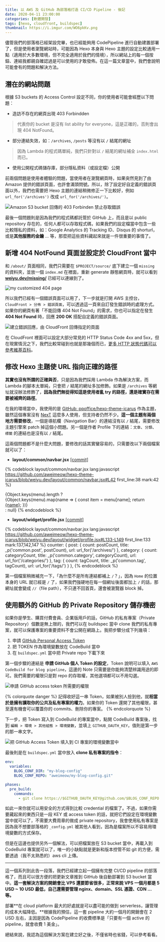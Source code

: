 ```yaml
---
title: 以 AWS 及 GitHub 為部落格打造 CI/CD Pipeline - 後記
date: 2020-04-11 23:00:00
categories: [軟體開發]
tags: [hexo, cloudfront, buildspec]
thumbnail: https://i.imgur.com/WO6pkKv.png
---
```


儘管我們的部落格已經架設完畢，也已經能夠用 CodePipeline 進行自動建置部署了，但是使用者瀏覽網站時，可能因為 Hexo 本身與 Hexo 主題的設定比較通用一點（適用於大多數環境，但不完全適用於我們的情境），所以網站上的每一個按鈕、連結我都親自確認過是可以使用的才敢發佈。在這一篇文章當中，我們會說明可能會有的問題和解決方法。

<!--more-->

## 潛在的網站問題

根據 S3 buckets 的 Access Control 設定不同，你的使用者可能會經歷以下問題：
* 造訪不存在的網頁出現 403 Forbindden
> 代表你的 bucket 是沒有 list ability for everyone，這是正確的，否則會出現 404 NotFound。
* 部分連結失效，如：`/archives`, `/posts` 等沒有以 `/` 結尾的網址
> 因為 Lambda 的程式碼單純，我們只針對以 `/` 結尾的網址補全 `index.html` 而已。
* 使用公開程式碼儲存庫，部分隱私資料（或設定檔）公開

前兩個問題是使用者體驗的問題，當使用者在瀏覽網頁時，如果突然見到了由 Amazon 提供的錯誤頁面，也許會滿頭問號。所以，除了設定好自定義的錯誤頁面以外，我們也需要把 Hexo 主題的連結稍微修正一下比較好，例如 `url_for('/archives')` 改成 `url_for('/archives/')`。

![Amazon S3 bucket 回傳的 403 Forbinden 禁止存取錯誤](https://i.imgur.com/MEeiqS1.png)

最後一個問題則是因為我們的程式碼都託管於 GitHub 上，而且是以 public repository 存在的，任何人都可以存取程式碼，如果我們的設定檔當中包含一些比較隱私的資料，如：Google Analytics 的 Tracking ID、Disqus 的 shorturl，或是**其他服務的金鑰** ... 等，那麼把這些資料藏起來就是一件很重要的事情了。

## 新增 404 NotFound 頁面並設定於 CloudFront 當中

和 `/about/` 頁面相同，我們只需要在 `$PROJECT/source/` 底下建立一個 `missing` 的資料夾，並放一個 `index.md` 在裡面，重新 generate 靜態網頁時，就可以看到 **[weiyu.dev/missing/](/missing/)** 已經可以連線到了。

![my customized 404 page](https://i.imgur.com/ahQ7IRG.png)

所以我們已經有一個錯誤頁面可以用了，下一步就是打開 AWS 主控台，`CloudFront > 分佈 > 錯誤頁面`，可以透過這一頁來自訂發生錯誤時的處理方式。如果你的網頁有著「不能回傳 404 Not Found」的需求，你也可以指定在發生 **404 Not Found** 時，回應 **200 OK** 搭配自定義的錯誤頁面。

![建立錯誤回應，由 CloudFront 回傳指定的頁面](https://i.imgur.com/t1D7h6s.png)

在 CloudFront 裡面可以設定大部分常見的 HTTP Status Code 4xx and 5xx，但在現實情況之下，我們比較常碰到也就是那幾個而已，[更多 HTTP 狀態代碼可以參考維基百科](https://zh.wikipedia.org/zh-tw/HTTP状态码#4xx客户端错误)。

## 修改 Hexo 主題使 URL 指向正確的路徑

**其實也沒有所謂的正確與否**，只是因為我們採用 Lambda 作為解決方案，而 Lambda 的腳本太單純，只會把 `/` 結尾的網址多加修飾。如果是 `/archives` 等網址就沒辦法修飾了，**因為我們無從得知這是使用者亂 try 的路徑，還是確實存在需要被補齊的路徑**。

在我的環境當中，我使用的是 [GitHub: ppoffice/hexo-theme-icarus](https://github.com/ppoffice/hexo-theme-icarus/) 作為主題，雖然這個專案沒有 [NexT](https://github.com/theme-next/hexo-theme-next) 這麼多人使用，但支持者仍然不少。**這一個主題有兩個地方需要修改**，一個是導航欄（Navigation Bar）的連結沒有以 `/` 結尾，需要修改主題引擎來 patch 掉這個小問題。另一個是作者 Profile 下的連結：`文章`、`分類`、`標籤` 的連結也是沒有以 `/` 結尾。

這兩個問題都不是什麼大問題，要修改的話其實蠻容易的，只需要改以下兩個檔案就可以了：

* **layout/common/navbar.jsx** [[commit]](https://github.com/aweimeow/hexo-theme-icarus/commit/a93ff7338ae6aa41710b086b08a72f4bfd6b43e3)

{% codeblock layout/common/navbar.jsx lang:javascript https://github.com/aweimeow/hexo-theme-icarus/blob/weiyu.dev/layout/common/navbar.jsx#L42 first_line:38 mark:42 %}
<div class="navbar-menu">
    {Object.keys(menu).length ? <div class="navbar-start">
        {Object.keys(menu).map(name => {
            const item = menu[name];
            return <a class={classname({ 'navbar-item': true, 'is-active': item.active })} href={item.url === "/" ? item.url : item.url.concat("/")}>{name}</a>;
        })}
 </div> : null}
{% endcodeblock %}

* **layout/widget/profile.jsx** [[commit]](https://github.com/aweimeow/hexo-theme-icarus/commit/37c74820c3e6c070f0b45820523a34d36906ba28)

{% codeblock layout/common/navbar.jsx lang:javascript https://github.com/aweimeow/hexo-theme-icarus/blob/weiyu.dev/layout/widget/profile.jsx#L133-L149 first_line:133 mark:137,142,147 %}
counter: {
    post: {
        count: postCount,
        title: _p('common.post', postCount),
        url: url_for('/archives/')
    },
    category: {
        count: categoryCount,
        title: _p('common.category', categoryCount),
        url: url_for('/categories/')
    },
    tag: {
        count: tagCount,
        title: _p('common.tag', tagCount),
        url: url_for('/tags/')
    }
},
{% endcodeblock %}

第一個檔案稍微補充一下，「為什麼不是所有連結都補上 `/`？」，因為 `Home` 的位置本身的 URL 就已經是 `/` 了，如果我們強硬地在每一個網址後面都加上 `/` 的話，那網址就會變成 `//`（file path），不只連不回首頁，還會被瀏覽器 block 掉。

## 使用額外的 GitHub 的 Private Repository 儲存機密

如果你是學生、購買付費會員、企業版用戶的話，GitHub 的私有專案（Private Repository）個數是無上限的，我們可以在 buildspec 當中 clone 我們的私有專案，就可以保護專案的重要資料不會公開在網路上。我把步驟分成下列幾項：

1. 申請 [GitHub Personal Access Token](https://github.com/settings/tokens/new?scopes=repo)
2. 把 TOKEN 作為環境變數放在 CodeBuild 當中
3. 在 `buildspec.yml` 當中把 Private repo 下載下來

第一個步驟的連結是 **申請 GitHub 個人 Token 的設定**，Token 說明可以填入 `AWS CodeBuild for blog pipeline`，這邊的 Note 只需要是你能夠清楚辨識用途的即可。我們需要的權限只是對 repo 的存取權，其他選項都可以不用勾選。

![申請 GitHub access token 所需要的權限](https://i.imgur.com/gxKNFVb.png)

{% colorquote danger %}
記得收好這一串 Token，如果被別人撿到他，就**相當於是擁有讀取你的公共及私有專案的權力**。如果你的 Token 還開了其他權限，甚至還有機會可以覆蓋你的 commits、刪除你的專案。
{% endcolorquote %}

下一步，把 Token 寫入到 CodeBuild 的專案當中，點開 CodeBuild 專案後，找到 `編輯 > 環境 > 其他組態 > 環境變數`，並填上 `GITHUB_OAUTH_KEY`，值則是第一步的那一串文字。

![把 GitHub Access Token 填入到 CI 專案的環境變數當中](https://i.imgur.com/Cqqj1fk.png)

最後則是在 `buildspec.yml` 當中放入 **clone 私有專案的指令**：

```yaml
env:
  variables:
    BLOG_CONF_DIR: "my-blog-config"
    BLOG_CONF_REPO: "aweimeow/my-blog-config.git"

phases:
  pre_build:
    commands:
      - git clone https://$GITHUB_OAUTH_KEY@github.com/$BLOG_CONF_REPO
```

如此一來你就可以用安全的方式得到比較 credential 的檔案了。不過，如果你需要藏起來的東西只是一段 KEY 或 access token 的話，就把它們設定在環境變數當中就可以了，不需要大費周章的做成 private repository，我會使用私有專案是因為我不想要部落格的 `_config.yml` 被其他人看到，因為是檔案所以不容易用環境變數的方式保存。

但是在這邊也提供另外一個解法，可以把檔案放在 S3 bucket 當中，再載入到 CodeBuild 專案就可以了，唯一的小缺點就是更新和版本控管不如 git 的方便，需要透過（我不太熟悉的）aws cli 上傳。

<hr>

這一個系列到此告一段落，我們已經建立起一個擁有完整 CI/CD pipeline 的部落格了，而且可以很方便的把更新文章推到 GitHub 後自動部署到 S3 bucket 當中。**這一套解決方案的開銷會比 VPS 還要節省很多，正常來說 VPS 一個月都是 5 USD ~ 10 USD 最低，自己還需要管理 nginx、domain、SSL 憑證、CDN ... 等。**

部署**在 cloud platform 最大的好處就是可以盡可能的做到 serverless，讓管理的成本大幅降低。**根據我的預估，這一套 pipeline 大約一個月的開銷會在 2 USD 左右，主因是因為 CodePipeline 的收費標準是「只要有一個 active 的 pipeline，就會收費 1 美金」。

總結來說，我認為這個解決方案在建立好之後，不僅省時也省錢，可以參考看看。


